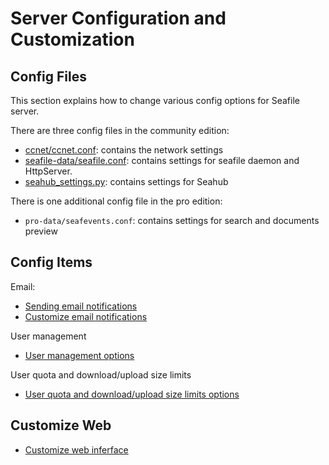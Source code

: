 # Server Configuration and Customization

## Config Files

This section explains how to change various config options for Seafile server.

There are three config files in the community edition:

- [ccnet/ccnet.conf](ccnet-conf.md): contains the network settings
- [seafile-data/seafile.conf](seafile-conf.md): contains settings for seafile daemon and HttpServer.
- [seahub_settings.py](seahub_settings_py.md): contains settings for Seahub

There is one additional config file in the pro edition:

- `pro-data/seafevents.conf`: contains settings for search and documents preview

## Config Items

Email:

* [Sending email notifications](sending_email.md)
* [Customize email notifications](customize_email.md)

User management

* [User management options](user_options.md)

User quota and download/upload size limits

* [User quota and download/upload size limits options](quota_and_size_options.md)

## Customize Web

* [Customize web inferface](seahub_customization.md)


